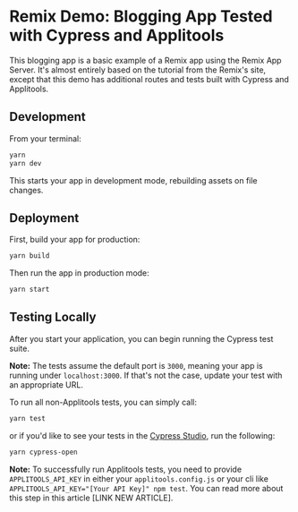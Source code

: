 # Remix Demo: Blogging App Tested with Cypress and Applitools 

This blogging app is a basic example of a Remix app using the Remix App Server. It's almost entirely based on the tutorial from the Remix's site, except that this demo has additional routes and tests built with Cypress and Applitools.

## Development

From your terminal:

```sh
yarn
yarn dev
```

This starts your app in development mode, rebuilding assets on file changes.

## Deployment

First, build your app for production:

```sh
yarn build
```

Then run the app in production mode:

```sh
yarn start
```

## Testing Locally

After you start your application, you can begin running the Cypress test suite. 

**Note:** The tests assume the default port is `3000`, meaning your app is running under `localhost:3000`. If that's not the case, update your test with an appropriate URL.

To run all non-Applitools tests, you can simply call:

```sh
yarn test
```

or if you'd like to see your tests in the [Cypress Studio](https://docs.cypress.io/guides/core-concepts/cypress-studio#Overview), run the following:

```sh
yarn cypress-open
```

**Note:** To successfully run Applitools tests, you need to provide `APPLITOOLS_API_KEY` in either your `applitools.config.js` or your cli like `APPLITOOLS_API_KEY="[Your API Key]" npm test`. You can read more about this step in this article [LINK NEW ARTICLE].